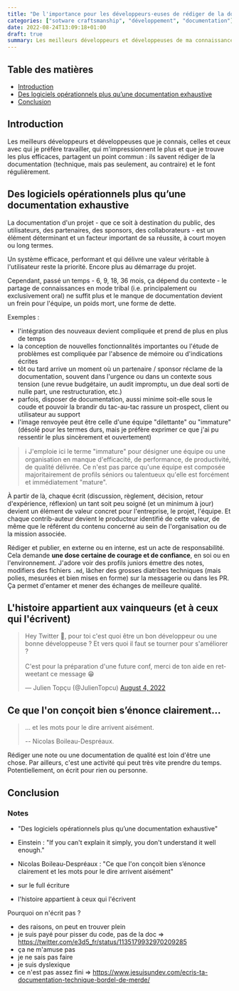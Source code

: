 ```yaml
---
title: "De l'importance pour les développeurs·euses de rédiger de la documentation"
categories: ["sotware craftsmanship", "développement", "documentation"]
date: 2022-08-24T13:09:18+01:00
draft: true
summary: Les meilleurs développeurs et développeuses de ma connaissance sont aussi celles et ceux qui savent rédiger de la documentation (et pas que technique) et le font régulièrement.
---
```


## Table des matières

- [Introduction](#introduction)
- [Des logiciels opérationnels plus qu’une documentation exhaustive](#des-logiciels-opérationnels-plus-qu-une-documentation-exhaustive)
- [Conclusion](#conclusion)

## Introduction

Les meilleurs développeurs et développeuses que je connais, celles et ceux avec qui je préfère travailler, qui m'impressionnent le plus et que je trouve les plus efficaces, partagent un point commun : ils savent rédiger de la documentation (technique, mais pas seulement, au contraire) et le font régulièrement.

## Des logiciels opérationnels plus qu’une documentation exhaustive

La documentation d'un projet - que ce soit à destination du public, des utilisateurs, des partenaires, des sponsors, des collaborateurs - est un élément déterminant et un facteur important de sa réussite, à court moyen ou long termes. 

Un système efficace, performant et qui délivre une valeur véritable à l'utilisateur reste la priorité. 
Encore plus au démarrage du projet.

Cependant, passé un temps - 6, 9, 18, 36 mois, ça dépend du contexte - le partage de connaissances en mode tribal (i.e. principalement ou exclusivement oral) ne suffit plus et le manque de documentation devient un frein pour l'équipe, un poids mort, une forme de dette.

Exemples :
- l'intégration des nouveaux devient compliquée et prend de plus en plus de temps
- la conception de nouvelles fonctionnalités importantes ou l'étude de problèmes est compliquée par l'absence de mémoire ou d'indications écrites
- tôt ou tard arrive un moment où un partenaire / sponsor réclame de la documentation, souvent dans l'urgence ou dans un contexte sous tension (une revue budgétaire, un audit impromptu, un due deal sorti de nulle part, une restructuration, etc.)
- parfois, disposer de documentation, aussi minime soit-elle sous le coude et pouvoir la brandir du tac-au-tac rassure un prospect, client ou utilisateur au support
- l'image renvoyée peut être celle d'une équipe "dilettante" ou "immature" (désolé pour les termes durs, mais je préfère exprimer ce que j'ai pu ressentir le plus sincèrement et ouvertement)

> ℹ️ J'emploie ici le terme "immature" pour désigner une équipe ou une organisation en manque d'efficacité, de performance, de productivité, de qualité délivrée.
> Ce n'est pas parce qu'une équipe est composée majoritairement de profils séniors ou talentueux qu'elle est forcément et immédiatement "mature".

À partir de là, chaque écrit (discussion, règlement, décision, retour d'expérience, réflexion) un tant soit peu soigné (et un minimum à jour) devient un élément de valeur concret pour l'entreprise, le projet, l'équipe.
Et chaque contrib-auteur devient le producteur identifié de cette valeur, de même que le référent du contenu concerné au sein de l'organisation ou de la mission associée.

Rédiger et publier, en externe ou en interne, est un acte de responsabilité.
Cela demande **une dose certaine de courage et de confiance**, en soi ou en l'environnement.
J'adore voir des profils juniors émettre des notes, modifiers des fichiers `.md`, lâcher des grosses diatribes techniques (mais polies, mesurées et bien mises en forme) sur la messagerie ou dans les PR.
Ça permet d'entamer et mener des échanges de meilleure qualité.




## L'histoire appartient aux vainqueurs (et à ceux qui l'écrivent)




<blockquote class="twitter-tweet"><p lang="fr" dir="ltr">Hey Twitter 👋, pour toi c&#39;est quoi être un bon développeur ou une bonne développeuse ? Et vers quoi il faut se tourner pour s&#39;améliorer ?<br><br>C&#39;est pour la préparation d&#39;une future conf, merci de ton aide en retweetant ce message 😁</p>&mdash; Julien Topçu (@JulienTopcu) <a href="https://twitter.com/JulienTopcu/status/1555159788580966408">August 4, 2022</a></blockquote> <script async src="https://platform.twitter.com/widgets.js" charset="utf-8"></script>

## Ce que l'on conçoit bien s’énonce clairement…

> … et les mots pour le dire arrivent aisément.
> 
> -- Nicolas Boileau-Despréaux.

Rédiger une note ou une documentation de qualité est loin d'être une chose.
Par ailleurs, c'est une activité qui peut très vite prendre du temps.
Potentiellement, on écrit pour rien ou personne.



## Conclusion



### Notes

- "Des logiciels opérationnels plus qu’une documentation exhaustive"
- Einstein : "If you can't explain it simply, you don't understand it well enough."
- Nicolas Boileau-Despréaux : "Ce que l'on conçoit bien s’énonce clairement et les mots pour le dire arrivent aisément" 

- sur le full écriture

- l'histoire appartient à ceux qui l'écrivent



Pourquoi on n'écrit pas ?
- des raisons, on peut en trouver plein
- je suis payé pour pisser du code, pas de la doc  => https://twitter.com/e3d5_fr/status/1135179932970209285
- ça ne m'amuse pas
- je ne sais pas faire
- je suis dyslexique
- ce n'est pas assez fini => https://www.jesuisundev.com/ecris-ta-documentation-technique-bordel-de-merde/
